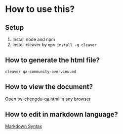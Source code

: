 # How to use this?

## Setup
1. Install node and npm
2. Install cleaver by `npm install -g cleaver`

## How to generate the html file?
`cleaver qa-community-overview.md`

## How to view the document?
Open tw-chengdu-qa.html in any browser

## How to edit in markdown language?
[Markdown Syntax](http://wowubuntu.com/markdown/)
